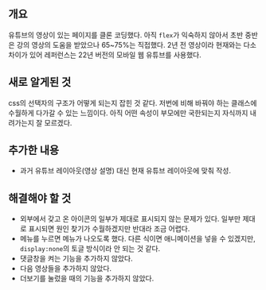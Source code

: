 ## 개요

유튜브의 영상이 있는 페이지를 클론 코딩했다. 아직 `flex`가 익숙하지 않아서 초반 중반은 강의 영상의 도움을 받았으나 65~75%는 직접했다. 2년 전 영상이라 현재와는 다소 차이가 있어 레퍼런스는 22년 버전의 모바일 웹 유튜브를 사용했다.

## 새로 알게된 것

css의 선택자의 구조가 어떻게 되는지 잡힌 것 같다. 저번에 비해 바꿔야 하는 클래스에 수월하게 다가갈 수 있는 느낌이다. 아직 어떤 속성이 부모에만 국한되는지 자식까지 내려가는지 잘 모르겠다.

## 추가한 내용

-   과거 유튜브 레이아웃(영상 설명) 대신 현재 유튜브 레이아웃에 맞춰 작성.

## 해결해야 할 것

-   외부에서 갖고 온 아이콘의 일부가 제대로 표시되지 않는 문제가 있다. 일부만 제대로 표시되면 원인 찾기가 수월하겠지만 반대라 조금 어렵다.
-   메뉴를 누르면 메뉴가 나오도록 했다. 다른 식이면 애니메이션을 넣을 수 있겠지만, `display:none`의 토글 방식이라 안 되는 것 같다.
-   댓글창을 켜는 기능을 추가하지 않았다.
-   다음 영상들을 추가하지 않았다.
-   더보기를 눌렀을 때의 기능을 추가하지 않았다.
